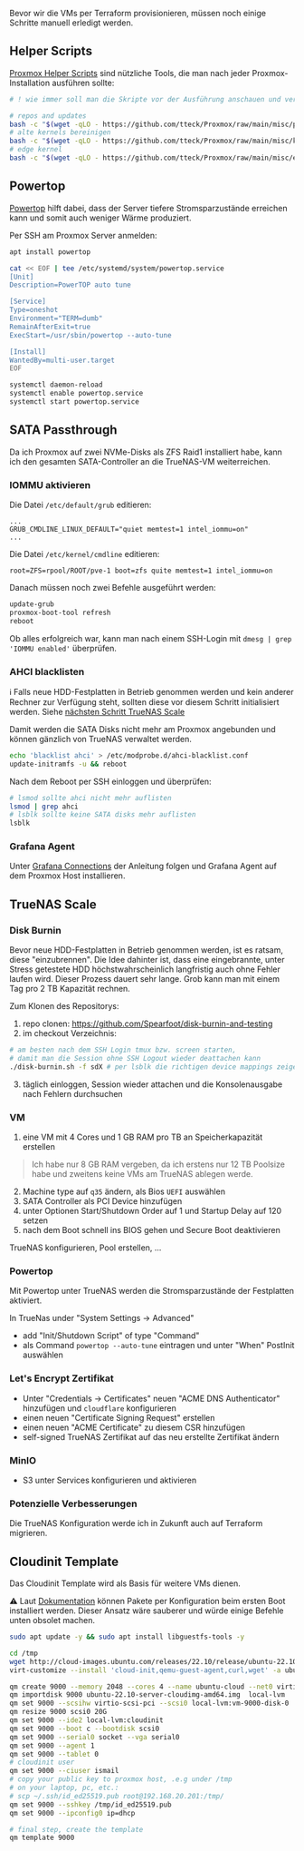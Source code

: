 Bevor wir die VMs per Terraform provisionieren, müssen noch einige Schritte manuell erledigt werden.

## Helper Scripts

[Proxmox Helper Scripts](https://tteck.github.io/Proxmox/) sind nützliche Tools, die man nach jeder Proxmox-Installation ausführen sollte:

  ```bash
  # ! wie immer soll man die Skripte vor der Ausführung anschauen und verifizieren
  
  # repos and updates
  bash -c "$(wget -qLO - https://github.com/tteck/Proxmox/raw/main/misc/post-pve-install.sh)"
  # alte kernels bereinigen
  bash -c "$(wget -qLO - https://github.com/tteck/Proxmox/raw/main/misc/kernel-clean.sh)"
  # edge kernel
  bash -c "$(wget -qLO - https://github.com/tteck/Proxmox/raw/main/misc/edge-kernel.sh)"
  ```

## Powertop

[Powertop](https://wiki.ubuntuusers.de/PowerTOP/) hilft dabei, dass der Server tiefere 
Stromsparzustände erreichen kann und somit auch weniger Wärme produziert.

Per SSH am Proxmox Server anmelden:

   ```bash
   apt install powertop

   cat << EOF | tee /etc/systemd/system/powertop.service
   [Unit]
   Description=PowerTOP auto tune

   [Service]
   Type=oneshot
   Environment="TERM=dumb"
   RemainAfterExit=true
   ExecStart=/usr/sbin/powertop --auto-tune

   [Install]
   WantedBy=multi-user.target
   EOF

   systemctl daemon-reload
   systemctl enable powertop.service
   systemctl start powertop.service

   ```

## SATA Passthrough

Da ich Proxmox auf zwei NVMe-Disks als ZFS Raid1 installiert habe, kann ich den gesamten 
SATA-Controller an die TrueNAS-VM weiterreichen.

### IOMMU aktivieren

Die Datei `/etc/default/grub` editieren:

  ```
  ...
  GRUB_CMDLINE_LINUX_DEFAULT="quiet memtest=1 intel_iommu=on"
  ...
  ```

Die Datei `/etc/kernel/cmdline` editieren:

  ```
  root=ZFS=rpool/ROOT/pve-1 boot=zfs quite memtest=1 intel_iommu=on
  ```

Danach müssen noch zwei Befehle ausgeführt werden:

  ```bash
  update-grub
  proxmox-boot-tool refresh
  reboot
  ```

Ob alles erfolgreich war, kann man nach einem SSH-Login mit `dmesg | grep 'IOMMU enabled'` überprüfen.

### AHCI blacklisten

ℹ️ Falls neue HDD-Festplatten in Betrieb genommen werden und kein anderer Rechner zur Verfügung steht, 
sollten diese vor diesem Schritt initialisiert werden. Siehe [nächsten Schritt TrueNAS Scale](#disk-burnin)

Damit werden die SATA Disks nicht mehr am Proxmox angebunden und können gänzlich von TrueNAS verwaltet werden. 

  ```bash
  echo 'blacklist ahci' > /etc/modprobe.d/ahci-blacklist.conf
  update-initramfs -u && reboot
  ```

Nach dem Reboot per SSH einloggen und überprüfen:

  ```bash
  # lsmod sollte ahci nicht mehr auflisten
  lsmod | grep ahci  
  # lsblk sollte keine SATA disks mehr auflisten
  lsblk
  ```

### Grafana Agent

Unter [Grafana Connections](https://ismailbay.grafana.net/connections/connect-data/linux-node) der Anleitung folgen und Grafana Agent auf dem Proxmox Host installieren.

## TrueNAS Scale

### Disk Burnin

Bevor neue HDD-Festplatten in Betrieb genommen werden, ist es ratsam, diese "einzubrennen". 
Die Idee dahinter ist, dass eine eingebrannte, unter Stress getestete HDD höchstwahrscheinlich 
langfristig auch ohne Fehler laufen wird. Dieser Prozess dauert sehr lange. Grob kann man mit 
einem Tag pro 2 TB Kapazität rechnen.

Zum Klonen des Repositorys:

  1. repo clonen: https://github.com/Spearfoot/disk-burnin-and-testing
  2. im checkout Verzeichnis:
  ```bash
  # am besten nach dem SSH Login tmux bzw. screen starten,
  # damit man die Session ohne SSH Logout wieder deattachen kann
  ./disk-burnin.sh -f sdX # per lsblk die richtigen device mappings zeigen
  ```
  3. täglich einloggen, Session wieder attachen und die Konsolenausgabe nach Fehlern durchsuchen

### VM

  1. eine VM mit 4 Cores und 1 GB RAM pro TB an Speicherkapazität erstellen
  > Ich habe nur 8 GB RAM vergeben, da ich erstens nur 12 TB Poolsize habe und zweitens keine VMs am TrueNAS ablegen werde. 
  2. Machine type auf `q35` ändern, als Bios `UEFI` auswählen
  3. SATA Controller als PCI Device hinzufügen
  4. unter Optionen Start/Shutdown Order auf 1 und Startup Delay auf 120 setzen
  5. nach dem Boot schnell ins BIOS gehen und Secure Boot deaktivieren

TrueNAS konfigurieren, Pool erstellen, ...

### Powertop

Mit Powertop unter TrueNAS werden die Stromsparzustände der Festplatten aktiviert.

In TrueNas under "System Settings -> Advanced" 
  * add "Init/Shutdown Script" of type "Command" 
  * als Command `powertop --auto-tune` eintragen und unter "When" PostInit auswählen

### Let's Encrypt Zertifikat

* Unter "Credentials -> Certificates" neuen "ACME DNS Authenticator" hinzufügen und `cloudflare` konfigurieren
* einen neuen "Certificate Signing Request" erstellen 
* einen neuen "ACME Certificate" zu diesem CSR hinzufügen
* self-signed TrueNAS Zertifikat auf das neu erstellte Zertifikat ändern

### MinIO 

* S3 unter Services konfigurieren und aktivieren

### Potenzielle Verbesserungen

Die TrueNAS Konfiguration werde ich in Zukunft auch auf Terraform migrieren. 

## Cloudinit Template

Das Cloudinit Template wird als Basis für weitere VMs dienen. 

⚠️ Laut [Dokumentation](https://cloudinit.readthedocs.io/en/latest/reference/examples.html#install-arbitrary-packages) 
können Pakete per Konfiguration beim ersten Boot installiert werden. Dieser Ansatz wäre sauberer und 
würde einige Befehle unten obsolet machen.

  ```bash
  sudo apt update -y && sudo apt install libguestfs-tools -y
  
  cd /tmp
  wget http://cloud-images.ubuntu.com/releases/22.10/release/ubuntu-22.10-server-cloudimg-amd64.img
  virt-customize --install 'cloud-init,qemu-guest-agent,curl,wget' -a ubuntu-22.10-server-cloudimg-amd64.img
  
  qm create 9000 --memory 2048 --cores 4 --name ubuntu-cloud --net0 virtio,bridge=vmbr0
  qm importdisk 9000 ubuntu-22.10-server-cloudimg-amd64.img  local-lvm
  qm set 9000 --scsihw virtio-scsi-pci --scsi0 local-lvm:vm-9000-disk-0
  qm resize 9000 scsi0 20G
  qm set 9000 --ide2 local-lvm:cloudinit
  qm set 9000 --boot c --bootdisk scsi0
  qm set 9000 --serial0 socket --vga serial0
  qm set 9000 --agent 1
  qm set 9000 --tablet 0
  # cloudinit user
  qm set 9000 --ciuser ismail
  # copy your public key to proxmox host, .e.g under /tmp
  # on your laptop, pc, etc.: 
  # scp ~/.ssh/id_ed25519.pub root@192.168.20.201:/tmp/
  qm set 9000 --sshkey /tmp/id_ed25519.pub
  qm set 9000 --ipconfig0 ip=dhcp
  
  # final step, create the template
  qm template 9000
  ```
